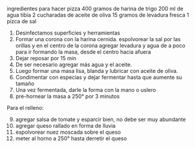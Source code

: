 
ingredientes para hacer pizza 
400 gramos de harina de trigo
200 ml de agua tibia
2 cucharadas de aceite de oliva
15 gramos de levadura fresca
1 pizca de sal

1. Desinfectamos superficies y herramientas
2. Formar una corona con la harina cernida. espolvorear la sal por las orillas y en el centro de la corona agregar levadura y agua de a poco para ir formando la masa, desde el centro hacia afuera
3. Dejar reposar por 15 min
4. De ser necesario agregar más agua y el aceite.
5. Luego formar una masa lisa, blanda y lubricar con aceite de oliva.
6. Condimentar con especias y dejar fermentar hasta que aumente su tamaño
7. Una vez fermentada, darle la forma con la mano o uslero
8. pre-hornear la masa a 250° por 3 minutos

Para el relleno:

9. agregar salsa de tomate y esparcir bien, no debe ser muy abundante
10. agregar queso rallado en forma de lluvia
11. espolvorear nuez moscada sobre el queso
12. meter al horno a 250° hasta derretir el queso
